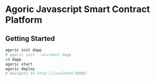 # Agoric Javascript Smart Contract Platform

## Getting Started

```sh
agoric init dapp
# agoric init --ui=react dapp
cd dapp
agoric start
agoric deploy
# Navigate to http://localhost:8000/
```
